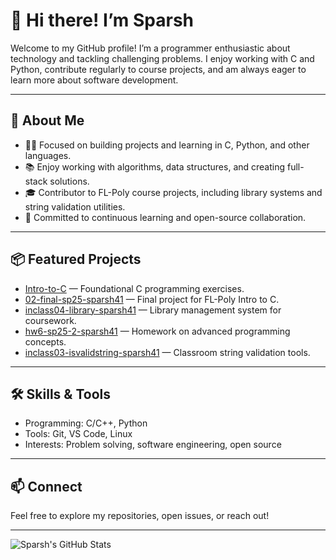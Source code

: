# 👋 Hi there! I’m Sparsh

Welcome to my GitHub profile! I’m a programmer enthusiastic about technology and tackling challenging problems. I enjoy working with C and Python, contribute regularly to course projects, and am always eager to learn more about software development.

---

## 🚀 About Me

- 🧑‍💻 Focused on building projects and learning in C, Python, and other languages.
- 📚 Enjoy working with algorithms, data structures, and creating full-stack solutions.
- 🎓 Contributor to FL-Poly course projects, including library systems and string validation utilities.
- 🌱 Committed to continuous learning and open-source collaboration.

---

## 📦 Featured Projects

- [Intro-to-C](https://github.com/sparsh41/Intro-to-C) — Foundational C programming exercises.
- [02-final-sp25-sparsh41](https://github.com/FL-Poly/02-final-sp25-sparsh41) — Final project for FL-Poly Intro to C.
- [inclass04-library-sparsh41](https://github.com/FL-Poly/inclass04-library-sparsh41) — Library management system for coursework.
- [hw6-sp25-2-sparsh41](https://github.com/FL-Poly/hw6-sp25-2-sparsh41) — Homework on advanced programming concepts.
- [inclass03-isvalidstring-sparsh41](https://github.com/FL-Poly/inclass03-isvalidstring-sparsh41) — Classroom string validation tools.

---

## 🛠️ Skills & Tools

- Programming: C/C++, Python
- Tools: Git, VS Code, Linux
- Interests: Problem solving, software engineering, open source

---

## 📫 Connect

Feel free to explore my repositories, open issues, or reach out!

---

![Sparsh's GitHub Stats](https://github-readme-stats.vercel.app/api?username=sparsh41&show_icons=true&hide_title=true&count_private=true&theme=radical)
